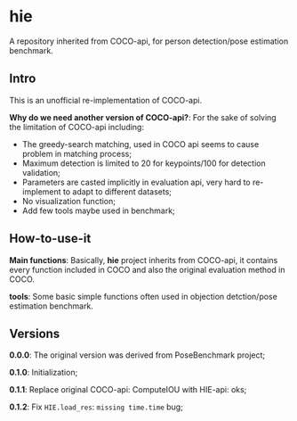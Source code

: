 # hie
A repository inherited from COCO-api, for person detection/pose estimation benchmark.

## Intro

This is an unofficial re-implementation of COCO-api.

**Why do we need another version of COCO-api?**: For the sake of solving the limitation of COCO-api including:
* The greedy-search matching, used in COCO api seems to cause problem in matching process;
* Maximum detection is limited to 20 for keypoints/100 for detection validation;
* Parameters are casted implicitly in evaluation api, very hard to re-implement to adapt to different datasets;
* No visualization function;
* Add few tools maybe used in benchmark;



## How-to-use-it

**Main functions**: Basically, **hie** project inherits from COCO-api, it contains every function included in COCO and also the original evaluation method in COCO.

**tools**: Some basic simple functions often used in objection detction/pose estimation benchmark.





## Versions

**0.0.0**: The original version was derived from PoseBenchmark project;

**0.1.0**: Initialization;

**0.1.1**: Replace original COCO-api: ComputeIOU with HIE-api: oks;

**0.1.2**: Fix `HIE.load_res`: `missing time.time` bug;

